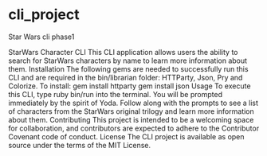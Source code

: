 # cli_project
Star Wars cli phase1

StarWars Character CLI
This CLI application allows users the ability to search for StarWars characters by name to learn more information about them.
Installation
The following gems are needed to successfully run this CLI and are required in the bin/librarian folder: HTTParty, Json, Pry and Colorize.
To install:
gem install httparty
gem install json
Usage
To execute this CLI, type ruby bin/run into the terminal. You will be prompted immediately by the spirit of Yoda. Follow along with the prompts to see a list of characters from the StarWars original trilogy and learn more information about them. 
Contributing
This project is intended to be a welcoming space for collaboration, and contributors are expected to adhere to the Contributor Covenant code of conduct.
License
The CLI project is available as open source under the terms of the MIT License.
